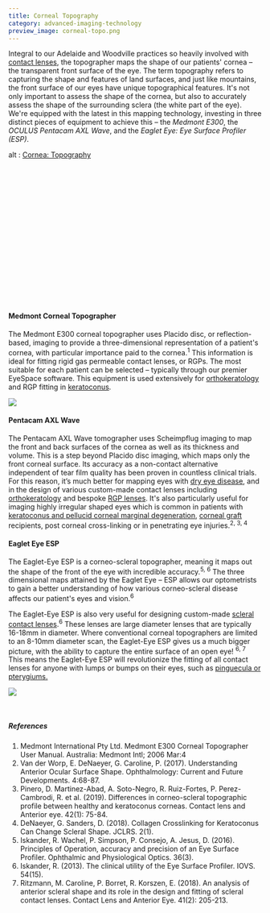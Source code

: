 ```yaml
---
title: Corneal Topography
category: advanced-imaging-technology
preview_image: corneal-topo.png
---
```


<div class="employee-heading">
<p>Integral to our Adelaide and Woodville practices so heavily involved with <a href="/what-we-do/contact-lenses">contact lenses</a>, the topographer maps the shape of our patients' cornea – the transparent front surface of the eye. The term topography refers to capturing the shape and features of land surfaces, and just like mountains, the front surface of our eyes have unique topographical features. It's not only important to assess the shape of the cornea, but also to accurately assess the shape of the surrounding sclera (the white part of the eye). We're equipped with the latest in this mapping technology, investing in three distinct pieces of equipment to achieve this – the <i>Medmont E300</i>, the <i>OCULUS Pentacam AXL Wave</i>, and the <i>Eaglet Eye: Eye Surface Profiler (ESP)</i>.</p>
</div>

<div class="myWrapper" style="position: relative; padding-bottom: 56.25%; height: 0;"><!--\\\[if IE]><iframe frameborder="0" type="text/html" src="https://2689-2347.captiv8online.com/animations/embed/one/cornea-topography?player_width=100%&player_height=100%&site_company_language=34&autostart=false" width="100%" height="100%" style="position:absolute;top:0;left:0;width:100%;height:100%;"></iframe><!\\\[endif]--><!--\\\[if !IE]> <--><object data="https://2689-2347.captiv8online.com/animations/embed/one/cornea-topography?player_width=100%&player_height=100%&site_company_language=34&autostart=false" type="text/html" width="100%" height="100%" style="position:absolute;top:0;left:0;width:100%;height:100%;">  alt : <a href="https://2689-2347.captiv8online.com/animations/embed/one/cornea-topography?player_width=100%&player_height=100%&site_company_language=34&autostart=false">Cornea: Topography</a></object><!--> <!\\\[endif]--></div>

<br>

#### Medmont Corneal Topographer

The Medmont E300 corneal topographer uses Placido disc, or reflection-based, imaging to provide a three-dimensional representation of a patient's cornea, with particular importance paid to the cornea.<sup>1</sup> This information is ideal for fitting rigid gas permeable contact lenses, or RGPs. The most suitable for each patient can be selected – typically through our premier EyeSpace software. This equipment is used extensively for [orthokeratology](/what-we-do/orthokeratology-corneal-reshaping) and RGP fitting in [keratoconus](/what-we-do/keratoconus).

![](/uploads/topographer.jpg)

#### Pentacam AXL Wave

The Pentacam AXL Wave tomographer uses Scheimpflug imaging to map the front and back surfaces of the cornea as well as its thickness and volume. This is a step beyond Placido disc imaging, which maps only the front corneal surface. Its accuracy as a non-contact alternative independent of tear film quality has been proven in countless clinical trials. For this reason, it’s much better for mapping eyes with [dry eye disease](https://www.innovativeeyecare.com.au/what-we-do/dry-eye-disease), and in the design of various custom-made contact lenses including [orthokeratology](https://www.innovativeeyecare.com.au/what-we-do/orthokeratology-corneal-reshaping) and bespoke [RGP lenses](https://www.innovativeeyecare.com.au/what-we-do/gas-permeable-contact-lenses). It's also particularly useful for imaging highly irregular shaped eyes which is common in patients with [keratoconus and pellucid corneal marginal degeneration](https://www.innovativeeyecare.com.au/what-we-do/keratoconus), [corneal graft](https://www.innovativeeyecare.com.au/what-we-do/corneal-grafts) recipients, post corneal cross-linking or in penetrating eye injuries.<sup>2, 3, 4</sup>

#### Eaglet Eye ESP

The Eaglet-Eye ESP is a corneo-scleral topographer, meaning it maps out the shape of the front of the eye with incredible accuracy.<sup>5, 6</sup> The three dimensional maps attained by the Eaglet Eye – ESP allows our optometrists to gain a better understanding of how various corneo-scleral disease affects our patient's eyes and vision.<sup>6</sup>

The Eaglet-Eye ESP is also very useful for designing custom-made <a href="/what-we-do/scleral-contact-lenses">scleral contact lenses</a>.<sup>6</sup> These lenses are large diameter lenses that are typically 16-18mm in diameter. Where conventional corneal topographers are limited to an 8-10mm diameter scan, the Eaglet-Eye ESP gives us a much bigger picture, with the ability to capture the entire surface of an open eye! <sup>6, 7</sup> This means the Eaglet-Eye ESP will revolutionize the fitting of all contact lenses for anyone with lumps or bumps on their eyes, such as <a href="/what-we-do/pterygium-pinguecula">pinguecula or pterygiums.</a>

![](/uploads/esp.jpg)

<br>

##### References

1. Medmont International Pty Ltd. Medmont E300 Corneal Topographer User Manual. Australia: Medmont Intl; 2006 Mar:4
2. Van der Worp, E. DeNaeyer, G. Caroline, P. (2017). Understanding Anterior Ocular Surface Shape. Ophthalmology: Current and Future Developments. 4:68-87.
3. Pinero, D. Martinez-Abad, A. Soto-Negro, R. Ruiz-Fortes, P. Perez-Cambrodi, R. et al. (2019). Differences in corneo-scleral topographic profile between healthy and keratoconus corneas. Contact lens and Anterior eye. 42(1): 75-84.
4. DeNaeyer, G. Sanders, D. (2018). Collagen Crosslinking for Keratoconus Can Change Scleral Shape. JCLRS. 2(1).
5. Iskander, R. Wachel, P. Simpson, P. Consejo, A. Jesus, D. (2016). Principles of Operation, accuracy and precision of an Eye Surface Profiler. Ophthalmic and Physiological Optics. 36(3).
6. Iskander, R. (2013). The clinical utility of the Eye Surface Profiler. IOVS. 54(15).
7. Ritzmann, M. Caroline, P. Borret, R. Korszen, E. (2018). An analysis of anterior scleral shape and its role in the design and fitting of scleral contact lenses. Contact Lens and Anterior Eye. 41(2): 205-213.
